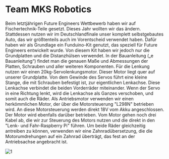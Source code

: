 # Team MKS Robotics

Beim letztjährigen Future Engineers Wettbewerb haben wir auf Fischertechnik-Teile gesetzt. Dieses Jahr wollten wir das ändern. Stattdessen nutzen wir im Deutschlandfinale unser komplett selbstgebautes Auto, das wir größtenteils auch im Vorentscheid verwendet haben.
Dafür haben wir als Grundlage ein Funduino-Kit genutzt, das speziell für Future Engineers entwickelt wurde. Von diesem Kit haben wir jedoch nur die Grundplatten und die Distanzhülsen verwendet. In der Bauanleitung („e Bauanleitung“) findet man die genauen Maße und Abmessungen der Platten, Schrauben und aller weiteren Komponenten.
Für die Lenkung nutzen wir einen 20kg-Servolenkungsmotor. Dieser Motor liegt quer auf unserer Grundplatte. Von dem Gewinde des Servos führt eine kleine Stange, die mit Schrauben befestigt ist, zur eigentlichen Lenkachse. Diese Lenkachse verbindet die beiden Vorderräder miteinander. Wenn der Servo in eine Richtung lenkt, wird die Lenkachse als Ganzes verschoben, und somit auch die Räder.
Als Antriebsmotor verwenden wir einen herkömmlichen Motor, der über die Motorsteuerung "L298N" betrieben wird. An diese Motorsteuerung werden direkt 18V vom Akku angeschlossen. Der Motor wird ebenfalls darüber betrieben. Vom Motor gehen noch drei Kabel ab, die wir zur Steuerung des Motors nutzen und die direkt in den "Lenk- und Fahr-Raspberry Pi" führen. Um beide Räder gleichzeitig antreiben zu können, verwenden wir eine Zahnradübersetzung, die die Motorumdrehungen auf ein Zahnrad überträgt, das fest an der Antriebsachse angebracht ist.

![1](https://github.com/Schuly/MKS-Robotics/assets/92917467/8411e5df-8cc3-44f5-82e0-6c754a5c4cf3)
